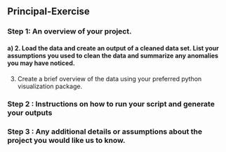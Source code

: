 ##  Principal-Exercise
### Step 1: An overview of your project. 
#### a) 2. Load the data and create an output of a cleaned data set. List your assumptions you used to clean the data and summarize any anomalies you may have noticed.

3. Create a brief overview of the data using your preferred python visualization package.

### Step 2 : Instructions on how to run your script and generate your outputs

### Step 3 : Any additional details or assumptions about the project you would like us to know.

###
